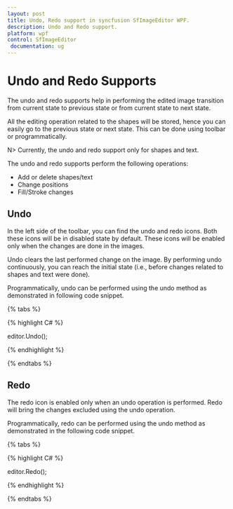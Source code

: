 ```yaml
---
layout: post
title: Undo, Redo support in syncfusion SfImageEditor WPF.
description: Undo and Redo support.
platform: wpf
control: SfImageEditor
 documentation: ug
---
```


# Undo and Redo Supports

The undo and redo supports help in performing the edited image transition from current state to previous state or from current state to next state.

All the editing operation related to the shapes will be stored, hence you can easily go to the previous state or next state. This can be done using toolbar or programmatically.

N> Currently, the undo and redo support only for shapes and text.

The undo and redo supports perform the following operations:

* Add or delete shapes/text
* Change positions
* Fill/Stroke changes

## Undo

In the left side of the toolbar, you can find the undo and redo icons. Both these icons will be in disabled state by default. These icons will be enabled only when the changes are done in the images. 

Undo clears the last performed change on the image. By performing undo continuously, you can reach the initial state (i.e., before changes related to shapes and text were done).

Programmatically, undo can be performed using the undo method as demonstrated in following code snippet.

{% tabs %} 

{% highlight C# %} 

editor.Undo();

{% endhighlight %}

{% endtabs %} 

## Redo

The redo icon is enabled only when an undo operation is performed. Redo will bring the changes excluded using the undo operation.

Programmatically, redo can be performed using the undo method as demonstrated in the following code snippet.

{% tabs %} 

{% highlight C# %} 

editor.Redo();

{% endhighlight %}

{% endtabs %} 
